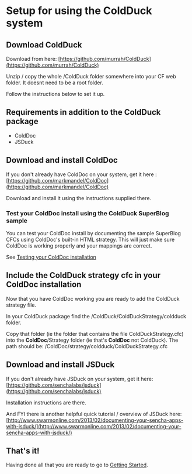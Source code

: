 # Setup for using the ColdDuck system
## Download ColdDuck
Download from here: [https://github.com/murrah/ColdDuck](https://github.com/murrah/ColdDuck)

Unzip / copy the whole /ColdDuck folder somewhere into your CF web folder. It doesnt need to be a root folder. 

Follow the instructions below to set it up.
## Requirements in addition to the ColdDuck package
- ColdDoc
- JSDuck

## Download and install ColdDoc
If you don't already have ColdDoc on your system, get it here : [https://github.com/markmandel/ColdDoc](https://github.com/markmandel/ColdDoc)

Download and install it using the instructions supplied there.

### Test your ColdDoc install using the ColdDuck SuperBlog sample 
You can test your ColdDoc install by documenting the sample SuperBlog CFCs using ColdDoc's built-in HTML strategy. This will just make sure ColdDoc is working properly and your mappings are correct.

See [Testing your ColdDoc installation](../docs/#!/guide/colddoc_testing)

## Include the ColdDuck strategy cfc in your ColdDoc installation
Now that you have ColdDoc working you are ready to add the ColdDuck strategy file. 

In your ColdDuck package find the /ColdDuck/ColdDuckStrategy/coldduck folder. 

Copy that folder (ie the folder that contains the file ColdDuckStrategy.cfc) into the <b>ColdDoc</b>/Strategy folder (ie that's <b>ColdDoc</b> not ColdDuck). The path should be:
	/ColdDoc/strategy/coldduck/ColdDuckStrategy.cfc

## Download and install JSDuck
If you don't already have JSDuck on your system, get it here: [https://github.com/senchalabs/jsduck](https://github.com/senchalabs/jsduck)

Installation instructions are there.

And FYI there is another helpful quick tutorial / overview of JSDuck here:
[http://www.swarmonline.com/2013/02/documenting-your-sencha-apps-with-jsduck/](http://www.swarmonline.com/2013/02/documenting-your-sencha-apps-with-jsduck/)

## That's it!
Having done all that you are ready to go to [Getting Started](../docs/#!/guide/getting_started).



 

